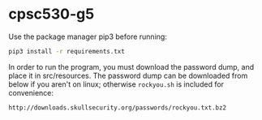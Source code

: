 # cpsc530-g5

Use the package manager pip3 before running:

```bash
pip3 install -r requirements.txt
```
In order to run the program, you must download the password dump, and place it in src/resources. The password dump can be downloaded from below if you aren't on linux; otherwise ```rockyou.sh``` is included for convenience:

```bash
http://downloads.skullsecurity.org/passwords/rockyou.txt.bz2
```
